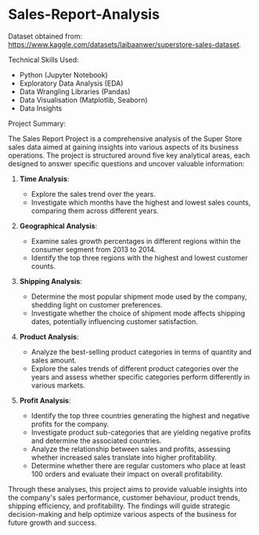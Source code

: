 # Sales-Report-Analysis

Dataset obtained from: https://www.kaggle.com/datasets/laibaanwer/superstore-sales-dataset. 

Technical Skills Used:

* Python (Jupyter Notebook)
* Exploratory Data Analysis (EDA)
* Data Wrangling Libraries (Pandas)
* Data Visualisation (Matplotlib, Seaborn)
* Data Insights

Project Summary:

The Sales Report Project is a comprehensive analysis of the Super Store sales data aimed at gaining insights into various aspects of its business operations. The project is structured around five key analytical areas, each designed to answer specific questions and uncover valuable information:

1. **Time Analysis**:
   - Explore the sales trend over the years.
   - Investigate which months have the highest and lowest sales counts, comparing them across different years.

2. **Geographical Analysis**:
   - Examine sales growth percentages in different regions within the consumer segment from 2013 to 2014.
   - Identify the top three regions with the highest and lowest customer counts. 

3. **Shipping Analysis**:
   - Determine the most popular shipment mode used by the company, shedding light on customer preferences.
   - Investigate whether the choice of shipment mode affects shipping dates, potentially influencing customer satisfaction.

4. **Product Analysis**:
   - Analyze the best-selling product categories in terms of quantity and sales amount.
   - Explore the sales trends of different product categories over the years and assess whether specific categories perform differently in various markets.

5. **Profit Analysis**:
   - Identify the top three countries generating the highest and negative profits for the company. 
   - Investigate product sub-categories that are yielding negative profits and determine the associated countries.
   - Analyze the relationship between sales and profits, assessing whether increased sales translate into higher profitability.
   - Determine whether there are regular customers who place at least 100 orders and evaluate their impact on overall profitability. 

Through these analyses, this project aims to provide valuable insights into the company's sales performance, customer behaviour, product trends, shipping efficiency, and profitability. The findings will guide strategic decision-making and help optimize various aspects of the business for future growth and success.














